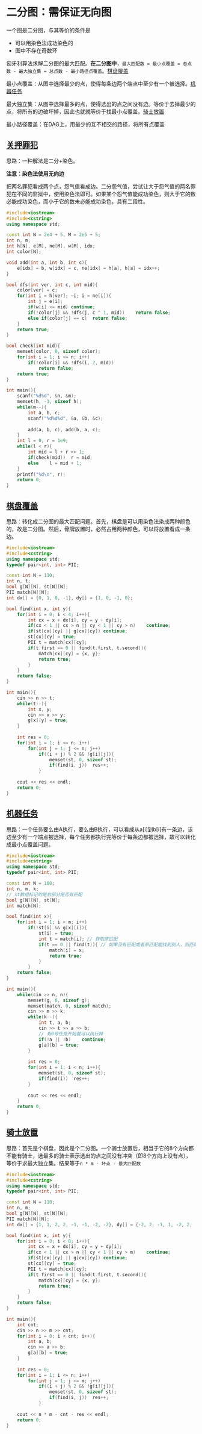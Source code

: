 # 二分图：需保证无向图

一个图是二分图，与其等价的条件是

- 可以用染色法成功染色的
- 图中不存在奇数环

匈牙利算法求解二分图的最大匹配。**在二分图中**，`最大匹配数 = 最小点覆盖 = 总点数 - 最大独立集 = 总点数 - 最小路径点覆盖`。[棋盘覆盖](#棋盘覆盖)

最小点覆盖：从图中选择最少的点，使得每条边两个端点中至少有一个被选择。[机器任务](#机器任务)

最大独立集：从图中选择最多的点，使得选出的点之间没有边。等价于去掉最少的点，将所有的边破坏掉，因此也就就等价于找最小点覆盖。[骑士放置](#骑士放置)

最小路径覆盖：在DAG上，用最少的互不相交的路径，将所有点覆盖



## [关押罪犯](https://www.acwing.com/problem/content/259/)

思路：一种解法是二分+染色。

**注意：染色法使用无向边**

把两名罪犯看成两个点，怨气值看成边。二分怨气值，尝试让大于怨气值的两名罪犯在不同的监狱中，使用染色法即可。如果某个怨气值能成功染色，则大于它的数必能成功染色，而小于它的数未必能成功染色，具有二段性。

```c++
#include<iostream>
#include<cstring>
using namespace std;

const int N = 2e4 + 5, M = 2e5 + 5;
int n, m;
int h[N], e[M], ne[M], w[M], idx;
int color[N];

void add(int a, int b, int c){
    e[idx] = b, w[idx] = c, ne[idx] = h[a], h[a] = idx++;
}

bool dfs(int ver, int c, int mid){
    color[ver] = c;
    for(int i = h[ver]; ~i; i = ne[i]){
        int j = e[i];
        if(w[i] <= mid) continue;
        if(!color[j] && !dfs(j, c ^ 1, mid))    return false;
        else if(color[j] == c)  return false;
    }
    return true;
}

bool check(int mid){
    memset(color, 0, sizeof color);
    for(int i = 1; i <= n; i++)
        if(!color[i] && !dfs(i, 2, mid))
            return false;
    return true;
}

int main(){
    scanf("%d%d", &n, &m);
    memset(h, -1, sizeof h);
    while(m--){
        int a, b, c;
        scanf("%d%d%d", &a, &b, &c);
        
        add(a, b, c), add(b, a, c);
    }
    int l = 0, r = 1e9;
    while(l < r){
        int mid = l + r >> 1;
        if(check(mid))  r = mid;
        else    l = mid + 1;
    }
    printf("%d\n", r);
    return 0;
}
```





## [棋盘覆盖](https://www.acwing.com/problem/content/374/)

思路：转化成二分图的最大匹配问题。首先，棋盘是可以用染色法染成两种颜色的，故是二分图。然后，骨牌放置时，必然占用两种颜色，可以将放置看成一条边。

```c++
#include<iostream>
#include<cstring>
using namespace std;
typedef pair<int, int> PII;

const int N = 110;
int n, t;
bool g[N][N], st[N][N];
PII match[N][N];
int dx[] = {0, 1, 0, -1}, dy[] = {1, 0, -1, 0};

bool find(int x, int y){
    for(int i = 0; i < 4; i++){
        int cx = x + dx[i], cy = y + dy[i];
        if(cx < 1 || cx > n || cy < 1 || cy > n)    continue;
        if(st[cx][cy] || g[cx][cy]) continue;
        st[cx][cy] = true;
        PII t = match[cx][cy];
        if(t.first == 0 || find(t.first, t.second)){
            match[cx][cy] = {x, y};
            return true;
        }
    }
    return false;
}

int main(){
    cin >> n >> t;
    while(t--){
        int x, y;
        cin >> x >> y;
        g[x][y] = true;
    }
    
    int res = 0;
    for(int i = 1; i <= n; i++)
        for(int j = 1; j <= n; j++)
            if((i + j) % 2 && !g[i][j]){
                memset(st, 0, sizeof st);
                if(find(i, j))  res++;
            }
    
    cout << res << endl;
    return 0;
}
```





## [机器任务](https://www.acwing.com/problem/content/378/)

思路：一个任务要么由A执行，要么由B执行，可以看成从a[i]到b[i]有一条边，该边至少有一个端点被选择，每个任务都执行完等价于每条边都被选择，故可以转化成最小点覆盖问题。

```c++
#include<iostream>
#include<cstring>
using namespace std;
typedef pair<int, int> PII;

const int N = 100;
int n, m, k;
// st数组标记的是右部分是否有匹配
bool g[N][N], st[N];
int match[N];

bool find(int x){
    for(int i = 1; i < m; i++)
        if(!st[i] && g[x][i]){
            st[i] = true;
            int t = match[i]; // 获取原匹配
            if(t == 0 || find(t)){ // 如果没有匹配或者原匹配能找到别人，则匹配成功
                match[i] = x;
                return true;
            }
        }
    return false;
}

int main(){
    while(cin >> n, n){
        memset(g, 0, sizeof g);
        memset(match, 0, sizeof match);
        cin >> m >> k;
        while(k--){
            int t, a, b;
            cin >> t >> a >> b;
            // 有0号任务开始就可以执行掉
            if(!a || !b)    continue;
            g[a][b] = true;
        }
        
        int res = 0;
        for(int i = 1; i < n; i++){
            memset(st, 0, sizeof st);
            if(find(i))  res++;
        }
        
        cout << res << endl;
    }
    return 0;
}
```



## [骑士放置](https://www.acwing.com/problem/content/380/)

思路：首先是个棋盘，因此是个二分图。一个骑士放置后，相当于它的8个方向都不能有骑士，选最多的骑士表示选出的点之间没有冲突（即8个方向上没有点），等价于求最大独立集。结果等于`n * m - 坏点 - 最大匹配数`

```c++
#include<iostream>
#include<cstring>
using namespace std;
typedef pair<int, int> PII;

const int N = 110;
int n, m;
bool g[N][N], st[N][N];
PII match[N][N];
int dx[] = {1, 1, 2, 2, -1, -1, -2, -2}, dy[] = {-2, 2, -1, 1, -2, 2, -1, 1};

bool find(int x, int y){
    for(int i = 0; i < 8; i++){
        int cx = x + dx[i], cy = y + dy[i];
        if(cx < 1 || cx > n || cy < 1 || cy > m)    continue;
        if(st[cx][cy] || g[cx][cy]) continue;
        st[cx][cy] = true;
        PII t = match[cx][cy];
        if(t.first == 0 || find(t.first, t.second)){
            match[cx][cy] = {x, y};
            return true;
        }
    }
    return false;
}

int main(){
    int cnt;
    cin >> n >> m >> cnt;
    for(int i = 0; i < cnt; i++){
        int a, b;
        cin >> a >> b;
        g[a][b] = true;
    }
    
    int res = 0;
    for(int i = 1; i <= n; i++)
        for(int j = 1; j <= m; j++)
            if((i + j) % 2 && !g[i][j]){
                memset(st, 0, sizeof st);
                if(find(i, j))  res++;
            }
    
    cout << n * m - cnt - res << endl;
    return 0;
}
```


